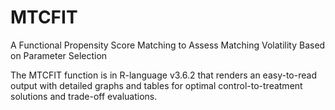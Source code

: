 # MTCFIT
A Functional Propensity Score Matching to Assess Matching Volatility Based on Parameter Selection

The MTCFIT function is in R-language v3.6.2 that renders an easy-to-read output with detailed graphs and tables for optimal control-to-treatment solutions and trade-off evaluations.
